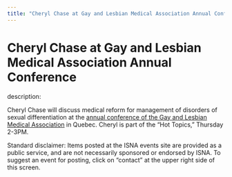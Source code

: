```yaml
---
title: "Cheryl Chase at Gay and Lesbian Medical Association Annual Conference"
---
```


# Cheryl Chase at Gay and Lesbian Medical Association Annual Conference

  
description:  
  


Cheryl Chase will discuss medical reform for management of disorders of sexual differentiation at the [annual conference of the Gay and Lesbian Medical Association][1] in Quebec. Cheryl is part of the &#8220;Hot Topics,&#8221; Thursday 2-3PM.

  
  


Standard disclaimer: Items posted at the ISNA events site are provided as a public service, and are not necessarily sponsored or endorsed by ISNA. To suggest an event for posting, click on &#8220;contact&#8221; at the upper right side of this screen.

 [1]: http://www.glma.org/conferences/annual/2005/index.shtml